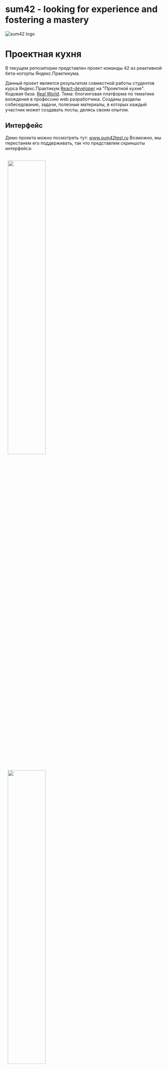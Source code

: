 # sum42 - looking for experience and fostering a mastery
![sum42 logo](https://i.ibb.co/N1SjczS/Screenshot-3.png "sum42 logo")

# Проектная кухня

В текущем репозитории представлен проект команды 42 из реактивной бета-когорты Яндекс.Практикума. 

Данный проект является результатом совместной работы студентов курса Яндекс.Практикум [React-developer](https://praktikum.yandex.ru/react/) на "Проектной кухне". 
Кодовая база: [Real World](https://github.com/gothinkster/react-redux-realworld-example-app). 
Тема: блогинговая платформа по тематике вхождения в профессию web разработчика. Созданы разделы собеседование, задачи, полезные материалы, в которых каждый участник может создавать посты, делясь своим опытом.

## Интерфейс
Демо проекта можно посмотреть тут: www.sum42test.ru
Возможно, мы перестанем его поддерживать, так что представлем скриншоты интерфейса:
<div>
  <img style="margin:1rem 0.5rem"  width=49% src="https://user-images.githubusercontent.com/72499342/126208429-a8615373-2986-4ded-bff2-3fb5fe5b0c1e.png" />
  <img style="margin:1rem 0.5rem" width=49% src="https://user-images.githubusercontent.com/72499342/126208618-5337eb16-3cb7-4f5c-9cba-f6bfba9a6092.png" />
</div>
<div>
  <img style="margin:1rem 0.5rem"  width=49% src="https://user-images.githubusercontent.com/72499342/126208533-b9d02035-7d65-40fa-9efc-8e69fbb2d459.png" />
  <img style="margin:1rem 0.5rem" width=49% src="https://user-images.githubusercontent.com/72499342/126208654-916e2f26-413c-421b-b82b-01b641cc6344.png" />
</div>
<div>
  <img style="margin:1rem 0.5rem"  width=49% src="https://user-images.githubusercontent.com/72499342/126208729-a59c5b3a-9560-4706-b309-2e918d888639.png" />
  <img style="margin:1rem 0.5rem" width=49% src="https://user-images.githubusercontent.com/72499342/126208771-2e65271c-2669-45d7-a0d9-ef114e96a211.png" />
</div>
<br>

## Установка

Проект состоит из фронтенда и бэкенда.

### Бэкенд
Ссылка на [Контейнер в Docker](https://github.com/FortyTwoTeam/react-project-kitchen-backend). 
Инструкции по запуску бэкенда на локальной машине вы можете найти в README к проекту бэкенда.

### Фронтенд
Для запуска данного проекта:
1. Клонировать этот репозиторий
2. Убедиться, что в файле `/agent.js` указан корректный порт для обращения к бэкенду (константа `API_ROOT`)
3. Выполнить `npm install && npm start` в терминале, находясь в папке проекта

Обращаем ваше внимание, что проект пока не адаптирован под планшеты и мобильные устройства.


## Участие в проекте
Кидайте пул-реквесты, мы всему будем рады (или забаним вас).


## Авторы 

**[Сергей Рогальский](https://github.com/Sergey-Rogalskiy)**

**[Никита Кандзюба](https://github.com/Der200)**

**[Александр Иванин](https://github.com/ivalexandr)**

**[Егор Шкиря](https://github.com/zuhijan)**

### Текущий состав

**[Сергей Рогальский](https://github.com/Sergey-Rogalskiy)**

**[Никита Кандзюба](https://github.com/Der200)**


## You may also like..
Схожие проекты наших друзей по бета-когорте:

**[PCDevs и "Алкостопом по галактике"](https://github.com/PCDevs/react-project-kitchen-frontend)**

**[GastroManiacs и "Pickled Bananas"](https://github.com/gastro-react/gastro)**

**[This Is React Sparta и "Old Star Games"](https://github.com/VitalyBibik/kitchen_project)**
